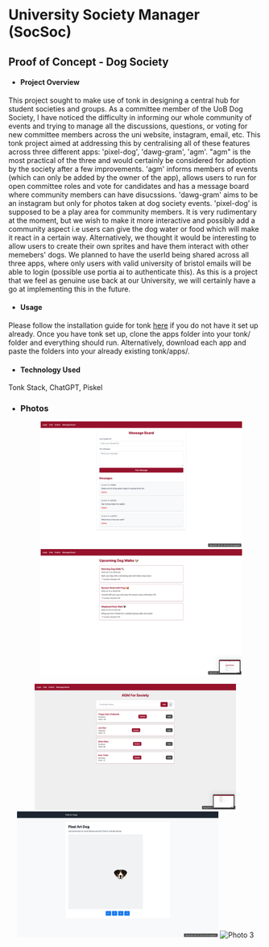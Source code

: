 # University Society Manager (SocSoc)
## Proof of Concept - Dog Society

- #### **Project Overview**
This project sought to make use of tonk in designing a central hub for student societies and groups. As a committee member of the UoB Dog Society, I have noticed the difficulty in informing 
our whole community of events and trying to manage all the discussions, questions, or voting for new committee members across the uni website, instagram, email, etc. This tonk project aimed at addressing this 
by centralising all of these features across three different apps: 'pixel-dog', 'dawg-gram', 'agm'. "agm" is the most practical of the three and would certainly be considered for adoption by the society after a few 
improvements. 'agm' informs members of events (which can only be added by the owner of the app), allows users to run for open committee roles and vote for candidates and has a message board where
community members can have disucssions. 'dawg-gram' aims to be an instagram but only for photos taken at dog society events. 'pixel-dog' is supposed to be a play area for community members. It is very rudimentary at the moment, but we wish to make it more interactive and possibly add a community aspect i.e users can give the dog water or food which will make it react in a certain way. Alternatively, we thought it would be interesting to allow users to create their own sprites and have them interact with other memebers' dogs. 
We planned to have the userId being shared across all three apps, where only users with valid university of bristol emails will be able to login (possible use portia ai to authenticate this). As this is a project that we feel as genuine use back at our University, we will certainly have a go at implementing this in the future. 

- #### **Usage**
Please follow the installation guide for tonk <a href="https://tonk-labs.github.io/tonk/quickstart.html" target="_blank">here</a> if you do not have it set up already. Once you have tonk set up, clone the apps folder into your tonk/ folder and everything should run. Alternatively, download each app and paste the folders into your already existing tonk/apps/. 

- #### **Technology Used**
Tonk Stack, ChatGPT, Piskel

- ### **Photos**
  <p align="center">
  <img src="Screenshot 2025-04-13 at 01.04.47.png" alt="Photo 1" width="400"/>
  <img src="Screenshot 2025-04-13 at 01.04.52.png" alt="Photo 3" width="400"/>
</p>
 <p align="center">
  <img src="Screenshot 2025-04-13 at 01.04.56.png" alt="Photo 1" width="400"/>
  <img src="Screenshot 2025-04-13 at 01.11.02.png" alt="Photo 2" width="400"/>
  <img src="Screenshot 2025-04-13 at 01.16.38.png" alt="Photo 3" width="400"/>
</p>


